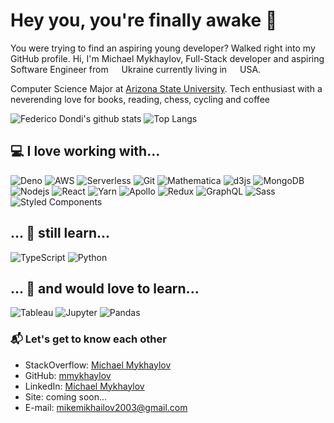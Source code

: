 # Hey you, you're finally awake 🖖

You were trying to find an aspiring young developer? Walked right into my GitHub profile. Hi, I'm Michael Mykhaylov, Full-Stack developer and aspiring Software Engineer from <img src="https://image.flaticon.com/icons/svg/197/197572.svg" width="13"/> Ukraine currently living in <img src="https://image.flaticon.com/icons/svg/197/197484.svg" width="13"/> USA.

Computer Science Major at [Arizona State University](https://www.asy.edu). Tech enthusiast with a neverending love for books, reading, chess, cycling and coffee

![Federico Dondi's github stats](https://github-readme-stats.vercel.app/api?username=mmykhaylov&show_icons=true&hide_border=true)
![Top Langs](https://github-readme-stats.vercel.app/api/top-langs/?username=mmykhaylov&layout=compact&hide_border=true)


## 💻 I love working with...

<p><img alt="Deno" src="https://img.shields.io/badge/-Deno-000?logo=deno&logoColor=white" />
<img alt="AWS" src="https://img.shields.io/badge/-AWS-232F3E?logo=amazonaws&logoColor=white" />
<img alt="Serverless" src="https://img.shields.io/badge/-Serverless-FD5750?logo=serverless&logoColor=white" />
<img alt="Git" src="https://img.shields.io/badge/-Git-F05032?logo=git&logoColor=white" />
<img alt="Mathematica" src="https://img.shields.io/badge/-Mathematica-DD1100?logo=wolframmathematica&logoColor=white" />
<img alt="d3js" src="https://img.shields.io/badge/-D3.js-F9A03C?logo=d3.js&logoColor=white" />
<img alt="MongoDB" src="https://img.shields.io/badge/-MongoDB-13aa52?logo=mongodb&logoColor=white" />
<img alt="Nodejs" src="https://img.shields.io/badge/-Nodejs-43853d?logo=Node.js&logoColor=white" />
<img alt="React" src="https://img.shields.io/badge/-React-45b8d8?logo=react&logoColor=white" />
<img alt="Yarn" src="https://img.shields.io/badge/-Yarn-2C8EBB?logo=yarn&logoColor=white" />
<img alt="Apollo" src="https://img.shields.io/badge/-Apollo%20GraphQL-311C87?logo=apollo-graphql&logoColor=white" />
<img alt="Redux" src="https://img.shields.io/badge/-Redux-764ABC?logo=redux&logoColor=white" />
<img alt="GraphQL" src="https://img.shields.io/badge/-GraphQL-E10098?logo=graphql&logoColor=white" />
<img alt="Sass" src="https://img.shields.io/badge/-Sass-CC6699?logo=sass&logoColor=white" />
<img alt="Styled Components" src="https://img.shields.io/badge/-Styled_Components-db7092?logo=styled-components&logoColor=white" /></p>

## ... 🔭 still learn...

<p><img alt="TypeScript" src="https://img.shields.io/badge/-TypeScript-3178C6?logo=typescript&logoColor=white" /> 
<img alt="Python" src="https://img.shields.io/badge/-Python-3776AB?logo=python&logoColor=white" /></p>

## ... 🧪 and would love to learn...

<p><img alt="Tableau" src="https://img.shields.io/badge/-Tableau-E97627?logo=tableau&logoColor=white" />
<img alt="Jupyter" src="https://img.shields.io/badge/-Jupyter-F37626?logo=jupyter&logoColor=white" />
<img alt="Pandas" src="https://img.shields.io/badge/-Pandas-150458?logo=pandas&logoColor=white" /></p>

### 📬 Let's get to know each other

- StackOverflow: [Michael Mykhaylov](https://stackoverflow.com/users/12770693/michael-mykhaylov)
- GitHub: [mmykhaylov](https://github.com/mmykhaylov)
- LinkedIn: [Michael Mykhaylov](https://www.linkedin.com/in/mmykhaylov/)
- Site: coming soon...
- E-mail: [mikemikhailov2003@gmail.com](mailto:mikemikhailov2003@gmail.com)

